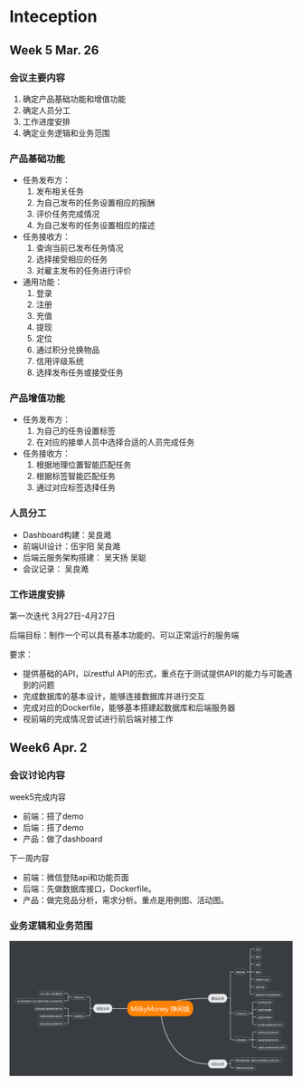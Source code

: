 # Inteception

## Week 5 Mar. 26

### 会议主要内容
1. 确定产品基础功能和增值功能
2. 确定人员分工
3. 工作进度安排
4. 确定业务逻辑和业务范围

### 产品基础功能
- 任务发布方：
    1. 发布相关任务
    2. 为自己发布的任务设置相应的报酬
    3. 评价任务完成情况
    4. 为自己发布的任务设置相应的描述
- 任务接收方：
    1. 查询当前已发布任务情况
    2. 选择接受相应的任务
    3. 对雇主发布的任务进行评价
 - 通用功能：
    1. 登录
    2. 注册
    3. 充值
    4. 提现
    5. 定位
    6. 通过积分兑换物品
    7. 信用评级系统
    8. 选择发布任务或接受任务

### 产品增值功能
- 任务发布方：
    1. 为自己的任务设置标签
    2. 在对应的接单人员中选择合适的人员完成任务
- 任务接收方：
    1. 根据地理位置智能匹配任务
    2. 根据标签智能匹配任务
    3. 通过对应标签选择任务

### 人员分工
- Dashboard构建：吴良澔
- 前端UI设计：伍宇阳 吴良澔
- 后端云服务架构搭建： 吴天扬 吴聪
- 会议记录： 吴良澔

### 工作进度安排

第一次迭代 3月27日-4月27日

后端目标：制作一个可以具有基本功能的、可以正常运行的服务端

要求：
* 提供基础的API，以restful API的形式，重点在于测试提供API的能力与可能遇到的问题
* 完成数据库的基本设计，能够连接数据库并进行交互
* 完成对应的Dockerfile，能够基本搭建起数据库和后端服务器
* 视前端的完成情况尝试进行前后端对接工作

## Week6 Apr. 2

### 会议讨论内容

week5完成内容
* 前端：搭了demo
* 后端：搭了demo
* 产品：做了dashboard
  
下一周内容
* 前端：微信登陆api和功能页面
* 后端：先做数据库接口，Dockerfile。
* 产品：做完竞品分析，需求分析。重点是用例图、活动图。

### 业务逻辑和业务范围
![业务逻辑图](https://github.com/milkymoney/Dashboard/blob/master/pic/MilkyMoneyLogic.png?raw=true "业务流程图")


